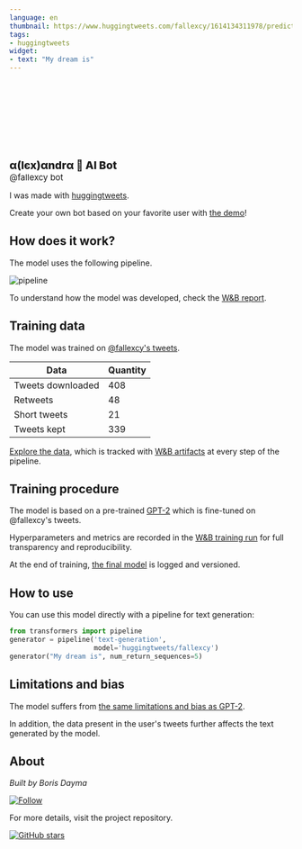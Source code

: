 ```yaml
---
language: en
thumbnail: https://www.huggingtweets.com/fallexcy/1614134311978/predictions.png
tags:
- huggingtweets
widget:
- text: "My dream is"
---
```


<div>
<div style="width: 132px; height:132px; border-radius: 50%; background-size: cover; background-image: url('https://pbs.twimg.com/profile_images/1339271682679312391/_937loJu_400x400.jpg')">
</div>
<div style="margin-top: 8px; font-size: 19px; font-weight: 800">α(lєх)αndrα 🤖 AI Bot </div>
<div style="font-size: 15px">@fallexcy bot</div>
</div>

I was made with [huggingtweets](https://github.com/borisdayma/huggingtweets).

Create your own bot based on your favorite user with [the demo](https://colab.research.google.com/github/borisdayma/huggingtweets/blob/master/huggingtweets-demo.ipynb)!

## How does it work?

The model uses the following pipeline.

![pipeline](https://github.com/borisdayma/huggingtweets/blob/master/img/pipeline.png?raw=true)

To understand how the model was developed, check the [W&B report](https://app.wandb.ai/wandb/huggingtweets/reports/HuggingTweets-Train-a-model-to-generate-tweets--VmlldzoxMTY5MjI).

## Training data

The model was trained on [@fallexcy's tweets](https://twitter.com/fallexcy).

| Data | Quantity |
| --- | --- |
| Tweets downloaded | 408 |
| Retweets | 48 |
| Short tweets | 21 |
| Tweets kept | 339 |

[Explore the data](https://wandb.ai/wandb/huggingtweets/runs/wda9s2r7/artifacts), which is tracked with [W&B artifacts](https://docs.wandb.com/artifacts) at every step of the pipeline.

## Training procedure

The model is based on a pre-trained [GPT-2](https://huggingface.co/gpt2) which is fine-tuned on @fallexcy's tweets.

Hyperparameters and metrics are recorded in the [W&B training run](https://wandb.ai/wandb/huggingtweets/runs/10eje3u5) for full transparency and reproducibility.

At the end of training, [the final model](https://wandb.ai/wandb/huggingtweets/runs/10eje3u5/artifacts) is logged and versioned.

## How to use

You can use this model directly with a pipeline for text generation:

```python
from transformers import pipeline
generator = pipeline('text-generation',
                     model='huggingtweets/fallexcy')
generator("My dream is", num_return_sequences=5)
```

## Limitations and bias

The model suffers from [the same limitations and bias as GPT-2](https://huggingface.co/gpt2#limitations-and-bias).

In addition, the data present in the user's tweets further affects the text generated by the model.

## About

*Built by Boris Dayma*

[![Follow](https://img.shields.io/twitter/follow/borisdayma?style=social)](https://twitter.com/intent/follow?screen_name=borisdayma)

For more details, visit the project repository.

[![GitHub stars](https://img.shields.io/github/stars/borisdayma/huggingtweets?style=social)](https://github.com/borisdayma/huggingtweets)
